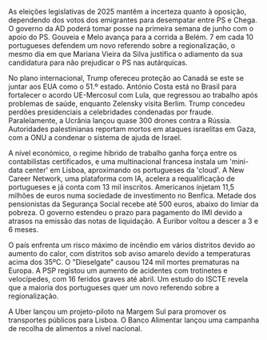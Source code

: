As eleições legislativas de 2025 mantêm a incerteza quanto à oposição, dependendo dos votos dos emigrantes para desempatar entre PS e Chega. O governo da AD poderá tomar posse na primeira semana de junho com o apoio do PS. Gouveia e Melo avança para a corrida a Belém. 7 em cada 10 portugueses defendem um novo referendo sobre a regionalização, o mesmo dia em que Mariana Vieira da Silva justifica o adiamento da sua candidatura para não prejudicar o PS nas autárquicas.

No plano internacional, Trump ofereceu proteção ao Canadá se este se juntar aos EUA como o 51.º estado. António Costa está no Brasil para fortalecer o acordo UE-Mercosul com Lula, que regressou ao trabalho após problemas de saúde, enquanto Zelensky visita Berlim. Trump concedeu perdões presidenciais a celebridades condenadas por fraude. Paralelamente, a Ucrânia lançou quase 300 drones contra a Rússia. Autoridades palestinianas reportam mortos em ataques israelitas em Gaza, com a ONU a condenar o sistema de ajuda de Israel.

A nível económico, o regime híbrido de trabalho ganha força entre os contabilistas certificados, e uma multinacional francesa instala um 'mini-data center' em Lisboa, aproximando os portugueses da 'cloud'. A New Career Network, uma plataforma com IA, acelera a requalificação de portugueses e já conta com 13 mil inscritos. Americanos injetam 11,5 milhões de euros numa sociedade de investimento no Benfica. Metade dos pensionistas da Segurança Social recebe até 500 euros, abaixo do limiar da pobreza. O governo estendeu o prazo para pagamento do IMI devido a atrasos na emissão das notas de liquidação. A Euribor voltou a descer a 3 e 6 meses.

O país enfrenta um risco máximo de incêndio em vários distritos devido ao aumento do calor, com distritos sob aviso amarelo devido a temperaturas acima dos 35ºC. O "Dieselgate" causou 124 mil mortes prematuras na Europa. A PSP registou um aumento de acidentes com trotinetes e velocípedes, com 16 feridos graves até abril. Um estudo do ISCTE revela que a maioria dos portugueses quer um novo referendo sobre a regionalização.

A Uber lançou um projeto-piloto na Margem Sul para promover os transportes públicos para Lisboa. O Banco Alimentar lançou uma campanha de recolha de alimentos a nível nacional.